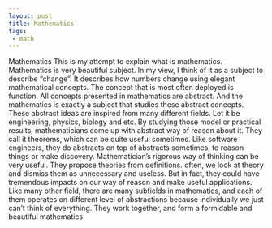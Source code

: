```yaml
---
layout: post
title: Mathematics
tags:
 - math
---
```

Mathematics
This is my attempt to explain what is mathematics.<br>
Mathematics is very beautiful subject. In my view, I think of it as a subject to describe “change”. It describes how numbers change using elegant mathematical concepts. The concept that is most often deployed is function. All concepts presented in mathematics are abstract. And the mathematics is exactly a subject that studies these abstract concepts. These abstract ideas are inspired from many different fields. Let it be engineering, physics, biology and etc. By studying those model or practical results, mathematicians come up with abstract way of reason about it. They call it theorems, which can be quite useful sometimes. Like software engineers, they do abstracts on top of abstracts sometimes, to reason things or make discovery. Mathematician’s rigorous way of thinking can be very useful. They propose theories from definitions. often, we look at theory and dismiss them as unnecessary and useless. But in fact, they could have tremendous impacts on our way of reason and make useful applications. Like many other field, there are many subfields in mathematics, and each of them operates on different level of abstractions because individually we just can’t think of everything. They work together, and form a formidable and beautiful mathematics.
